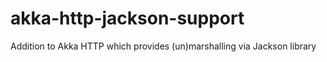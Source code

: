 # akka-http-jackson-support
Addition to Akka HTTP which provides (un)marshalling via Jackson library
